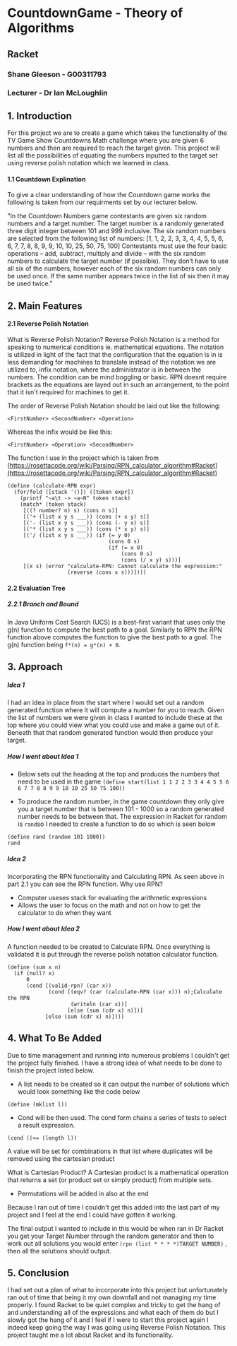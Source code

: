# CountdownGame - Theory of Algorithms 
## Racket
### Shane Gleeson - G00311793
### Lecturer - Dr Ian McLoughlin

## 1. Introduction
For this project we are to create a game which takes the functionality of the TV Game Show Countdowns Math challenge 
where you are given 6 numbers and then are required to reach the target given. This project will list all the possibilities
of equating the numbers inputted to the target set using reverse polish notation which we learned in class. 

#### 1.1 Countdown Explination
To give a clear understanding of how the Countdown game works the following is taken from our requirments set by our lecturer below.

"In the Countdown Numbers game contestants are given six random numbers
and a target number. The target number is a randomly generated three digit
integer between 101 and 999 inclusive. The six random numbers are selected
from the following list of numbers:
[1, 1, 2, 2, 3, 3, 4, 4, 5, 5, 6, 6, 7, 7, 8, 8, 9, 9, 10, 10, 25, 50, 75, 100]
Contestants must use the four basic operations – add, subtract, multiply
and divide – with the six random numbers to calculate the target number
(if possible). They don’t have to use all six of the numbers, however each of
the six random numbers can only be used once. If the same number appears
twice in the list of six then it may be used twice."

## 2. Main Features
#### 2.1 Reverse Polish Notation
What is Reverse Polish Notation?
Reverse Polish Notation is a method for speaking to numerical conditions ie. mathematical equations. 
The notation is utilized in light of the fact that the configuration that the equation is in is 
less demanding for machines to translate instead of the notation we are utilized to, infix notation, 
where the administrator is in between the numbers. The condition can be mind boggling or basic. RPN 
doesnt require brackets as the equations are layed out in such an arrangement, to the point that it isn't 
required for machines to get it.

The order of Reverse Polish Notation should be laid out like the following:

`<FirstNumber> <SecondNumber> <Operation>`

Whereas the infix would be like this:

`<FirstNumber> <Operation> <SecondNumber> `

The function I use in the project which is taken from [https://rosettacode.org/wiki/Parsing/RPN_calculator_algorithm#Racket](https://rosettacode.org/wiki/Parsing/RPN_calculator_algorithm#Racket)

```
(define (calculate-RPN expr)
  (for/fold ([stack '()]) ([token expr])
    (printf "~a\t -> ~a~N" token stack) 
    (match* (token stack)
     [((? number? n) s) (cons n s)]
     [('+ (list x y s ___)) (cons (+ x y) s)]
     [('- (list x y s ___)) (cons (- y x) s)]
     [('* (list x y s ___)) (cons (* x y) s)]
     [('/ (list x y s ___)) (if (= y 0)
                                (cons 0 s)
                                (if (= x 0)
                                    (cons 0 s)
                                    (cons (/ x y) s)))]
     [(x s) (error "calculate-RPN: Cannot calculate the expression:" 
                   (reverse (cons x s)))])))
```

#### 2.2 Evaluation Tree
##### 2.2.1 Branch and Bound
In Java Uniform Cost Search (UCS) is a best-first variant that uses only the
g(n) function to compute the best path to a goal. Similarly to RPN the RPN function above computes the function to give the best path to a goal. The g(n) function being `f*(n) = g*(n) + 0`. 

## 3. Approach
##### Idea 1
I had an idea in place from the start where I would set out a random generated function where it will compute a number for you to reach. Given the list of numbers we were given in class I wanted to include these at the top where you could view what you could use and make a 
game out of it. Beneath that that random generated function would then produce your target.

##### How I went about Idea 1
- Below sets out the heading at the top and produces the numbers that need to be used in the game
`(define start(list 1 1 2 2 3 3 4 4 5 5 6 6 7 7 8 8 9 9 10 10 25 50 75 100))`

- To produce the random number, in the game countdown they only give you a target number that is between 101 - 1000 so a random generated number needs to be between that. The expression in Racket for random is `rand`so I needed to create a function to do so which is seen below

```
(define rand (random 101 1000))
rand
```

##### Idea 2
Incorporating the RPN functionality and Calculating RPN. As seen above in part 2.1 you can see the RPN function. Why use RPN?
+ Computer useses stack for evaluating the arithmetic expressions
+ Allows the user to focus on the math and not on how to get the calculator to do when they want

##### How I went about Idea 2
A function needed to be created to Calculate RPN. Once everything is validated it is put through the reverse polish notation calculator function.
```
(define (sum x n)
  (if (null? x)
      0
      (cond [(valid-rpn? (car x))
             (cond [(eqv? (car (calculate-RPN (car x))) n);Calculate the RPN 
                    (writeln (car x))]
                   [else (sum (cdr x) n)])]
            [else (sum (cdr x) n)])))
```
## 4. What To Be Added
Due to time management and running into numerous problems I couldn't get the project fully finished. I have a strong idea of what needs to be done to finish the project listed below.

+ A list needs to be created so it can output the number of solutions which would look something like the code below 
```
(define (mklist l))
```
+ Cond will be then used. The cond form chains a series of tests to select a result expression.
```
(cond ((<= (length l))
```
A value will be set for combinations in that list where duplicates will be removed using the cartesian product

What is Cartesian Product?
A Cartesian product is a mathematical operation that returns a set (or product set or simply product) from multiple sets.

+ Permutations will be added in also at the end

Because I ran out of time I couldn't get this added into the last part of my project and I feel at the end I could have gotten it working.

The final output I wanted to include in this would be when ran in Dr Racket you get your Target Number through the random generator and then to work out all solutions you would enter `(rpn (list * * * *)TARGET NUMBER)` , then all the solutions should output.

## 5. Conclusion

I had set out a plan of what to incorporate into this project but unfortunately ran out of time that being it my own downfall and not managing my time properly. I found Racket to be quiet complex and tricky to get the hang of and understanding all of the expressions and what each of them do but I slowly got the hang of it and I feel if I were to start this project again I indeed keep going the way I was going using Reverse Polish Notation. This project taught me a lot about Racket and its functionality.
